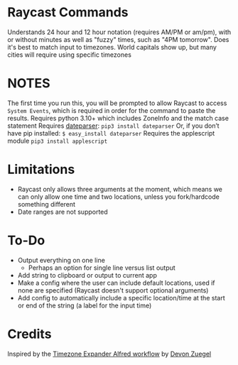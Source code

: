 # Raycast Commands
Understands 24 hour and 12 hour notation (requires AM/PM or am/pm), with or without minutes as well as "fuzzy" times, such as "4PM tomorrow".
Does it's best to match input to timezones. World capitals show up, but many cities will require using specific timezones

# NOTES
The first time you run this, you will be prompted to allow Raycast to access `System Events`, which is required in order for the command to paste the results.
Requires python 3.10+ which includes ZoneInfo and the match case statement
Requires [dateparser](https://dateparser.readthedocs.io/en/latest/):
 	`pip3 install dateparser`
 	Or, if you don’t have pip installed:
	`$ easy_install dateparser` 
Requires the applescript module
	`pip3 install applescript`

# Limitations
* Raycast only allows three arguments at the moment, which means we can only allow one time and two locations, unless you fork/hardcode something different
* Date ranges are not supported


# To-Do
- Output everything on one line
	- Perhaps an option for single line versus list output
- Add string to clipboard or output to current app
- Make a config where the user can include default locations, used if none are specified (Raycast doesn't support optional arguments)
- Add config to automatically include a specific location/time at the start or end of the string (a label for the input time)

# Credits
Inspired by the [Timezone Expander Alfred workflow](https://github.com/devonzuegel/timezone-expander.alfredworkflow) by [Devon Zuegel](https://devonzuegel.com)